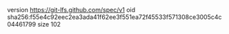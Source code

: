 version https://git-lfs.github.com/spec/v1
oid sha256:f55e4c92eec2ea3ada41f62ee3f551ea72f45533f571308ce3005c4c04461799
size 102
